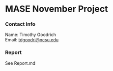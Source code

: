 # MASE November Project

### Contact Info 
Name: Timothy Goodrich  
Email: tdgoodri@ncsu.edu

### Report
See Report.md